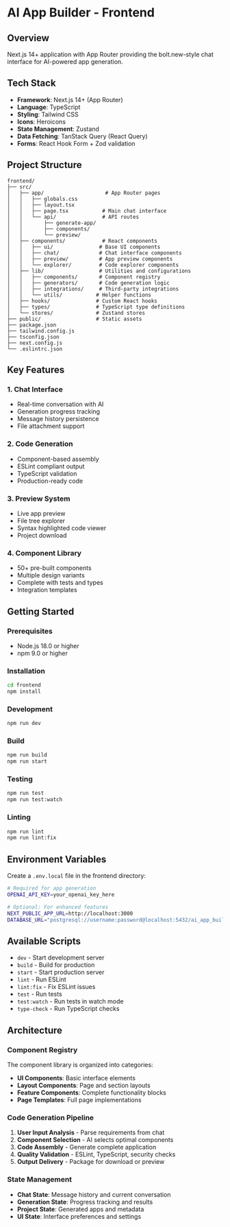 # AI App Builder - Frontend

## Overview
Next.js 14+ application with App Router providing the bolt.new-style chat interface for AI-powered app generation.

## Tech Stack
- **Framework**: Next.js 14+ (App Router)
- **Language**: TypeScript
- **Styling**: Tailwind CSS
- **Icons**: Heroicons
- **State Management**: Zustand
- **Data Fetching**: TanStack Query (React Query)
- **Forms**: React Hook Form + Zod validation

## Project Structure
```
frontend/
├── src/
│   ├── app/                    # App Router pages
│   │   ├── globals.css
│   │   ├── layout.tsx
│   │   ├── page.tsx           # Main chat interface
│   │   └── api/               # API routes
│   │       ├── generate-app/
│   │       ├── components/
│   │       └── preview/
│   ├── components/            # React components
│   │   ├── ui/               # Base UI components
│   │   ├── chat/             # Chat interface components
│   │   ├── preview/          # App preview components
│   │   └── explorer/         # Code explorer components
│   ├── lib/                  # Utilities and configurations
│   │   ├── components/       # Component registry
│   │   ├── generators/       # Code generation logic
│   │   ├── integrations/     # Third-party integrations
│   │   └── utils/           # Helper functions
│   ├── hooks/               # Custom React hooks
│   ├── types/               # TypeScript type definitions
│   └── stores/              # Zustand stores
├── public/                  # Static assets
├── package.json
├── tailwind.config.js
├── tsconfig.json
├── next.config.js
└── .eslintrc.json
```

## Key Features

### 1. Chat Interface
- Real-time conversation with AI
- Generation progress tracking
- Message history persistence
- File attachment support

### 2. Code Generation
- Component-based assembly
- ESLint compliant output
- TypeScript validation
- Production-ready code

### 3. Preview System
- Live app preview
- File tree explorer
- Syntax highlighted code viewer
- Project download

### 4. Component Library
- 50+ pre-built components
- Multiple design variants
- Complete with tests and types
- Integration templates

## Getting Started

### Prerequisites
- Node.js 18.0 or higher
- npm 9.0 or higher

### Installation
```bash
cd frontend
npm install
```

### Development
```bash
npm run dev
```

### Build
```bash
npm run build
npm run start
```

### Testing
```bash
npm run test
npm run test:watch
```

### Linting
```bash
npm run lint
npm run lint:fix
```

## Environment Variables
Create a `.env.local` file in the frontend directory:

```bash
# Required for app generation
OPENAI_API_KEY=your_openai_key_here

# Optional: For enhanced features
NEXT_PUBLIC_APP_URL=http://localhost:3000
DATABASE_URL="postgresql://username:password@localhost:5432/ai_app_builder"
```

## Available Scripts
- `dev` - Start development server
- `build` - Build for production
- `start` - Start production server
- `lint` - Run ESLint
- `lint:fix` - Fix ESLint issues
- `test` - Run tests
- `test:watch` - Run tests in watch mode
- `type-check` - Run TypeScript checks

## Architecture

### Component Registry
The component library is organized into categories:
- **UI Components**: Basic interface elements
- **Layout Components**: Page and section layouts  
- **Feature Components**: Complete functionality blocks
- **Page Templates**: Full page implementations

### Code Generation Pipeline
1. **User Input Analysis** - Parse requirements from chat
2. **Component Selection** - AI selects optimal components
3. **Code Assembly** - Generate complete application
4. **Quality Validation** - ESLint, TypeScript, security checks
5. **Output Delivery** - Package for download or preview

### State Management
- **Chat State**: Message history and current conversation
- **Generation State**: Progress tracking and results
- **Project State**: Generated apps and metadata
- **UI State**: Interface preferences and settings
